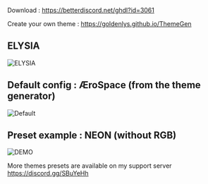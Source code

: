 Download : https://betterdiscord.net/ghdl?id=3061

Create your own theme : https://goldenlys.github.io/ThemeGen

## ELYSIA
![ELYSIA](https://cdn.discordapp.com/attachments/706161723123695647/706162963903545404/unknown.png)

## Default config : ÆroSpace (from the theme generator)
![Default](https://cdn.discordapp.com/attachments/476154188494143498/725147058939625523/unknown.png)

## Preset example : NEON (without RGB)
![DEMO](https://cdn.discordapp.com/attachments/698171927839244329/705812426586718218/unknown.png)

More themes presets are available on my support server https://discord.gg/SBuYeHh
